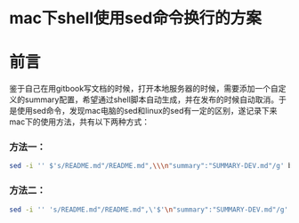 # mac下shell使用sed命令换行的方案

# 前言

鉴于自己在用gitbook写文档的时候，打开本地服务器的时候，需要添加一个自定义的summary配置，希望通过shell脚本自动生成，并在发布的时候自动取消。于是使用sed命令，发现mac电脑的sed和linux的sed有一定的区别，遂记录下来mac下的使用方法，共有以下两种方式：

### 方法一：

```sh
sed -i '' $'s/README.md"/README.md",\\\n"summary":"SUMMARY-DEV.md"/g' book.json
```

### 方法二：

```sh
sed -i '' 's/README.md"/README.md",\'$'\n"summary":"SUMMARY-DEV.md"/g' book.json
```
